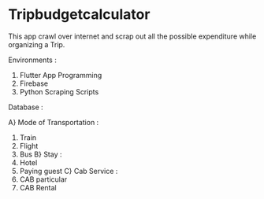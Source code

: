 # Tripbudgetcalculator
This app crawl over internet and scrap out all the possible expenditure while organizing a Trip.

Environments :
1) Flutter App Programming
2) Firebase 
3) Python Scraping Scripts

Database :

A} Mode of Transportation :
  1) Train
  2) Flight
  3) Bus
B} Stay :
  1) Hotel
  2) Paying guest
C} Cab Service :
  1) CAB particular
  2) CAB Rental
